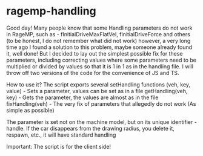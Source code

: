 # ragemp-handling

Good day!
Many people know that some Handling parameters do not work in RageMP, such as - fInitialDriveMaxFlatVel, fInitialDriveForce and others (to be honest, I do not remember what did not work) however, a very long time ago I found a solution to this problem, maybe someone already found it, well done! But I decided to lay out the simplest possible fix for these parameters, including correcting values where some parameters need to be multiplied or divided by values so that it is 1 in 1 as in the handling file. I will throw off two versions of the code for the convenience of JS and TS.

How to use it?
The script exports several setHandling functions
(veh, key, value) - Sets a parameter, values can be set as in a file
getHandling(veh, key) - Gets the parameter, the values are almost as in the file
fixHandling(veh) - The very fix of parameters that allegedly do not work (As simple as possible)

The parameter is set not on the machine model, but on its unique identifier - handle.
If the car disappears from the drawing radius, you delete it, respawn, etc., it will have standard handling

Important: The script is for the client side!
